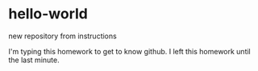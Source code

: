 # hello-world
new repository from instructions

I'm typing this homework to get to know github. 
I left this homework until the last minute.
